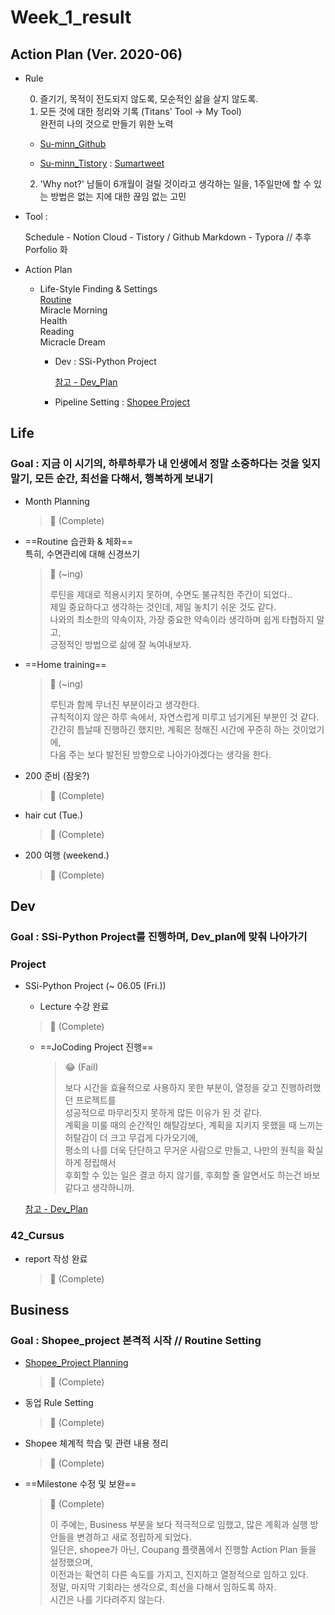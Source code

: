 

# Week_1_result



## Action Plan (Ver. 2020-06)



- Rule

  0) 즐기기, 목적이 전도되지 않도록, 모순적인 삶을 살지 않도록.  
  1) 모든 것에 대한 정리와 기록 (Titans' Tool -> My Tool)  
  완전히 나의 것으로 만들기 위한 노력

  - [Su-minn_Github](https://github.com/Su-minn)

  - [Su-minn_Tistory](https://sumartweet.tistory.com/) : [Sumartweet](https://sumartweet.tistory.com/)

  2) 'Why not?'
  남들이 6개월이 걸릴 것이라고 생각하는 일을, 1주일만에 할 수 있는 방법은 없는 지에 대한 끊임 없는 고민



- Tool : 

  Schedule - Notion
  Cloud - Tistory / Github
  Markdown - Typora
  // 추후 Porfolio 화

  

- Action Plan

  - Life-Style Finding & Settings  
    [Routine](/Users/sjeon/Desktop/For_min/Plan/Routine.md)  
    	Miracle Morning  
    	Health  
    	Reading  
    	Micracle Dream    

    - Dev
      : SSi-Python Project

      [참고 - Dev_Plan](/Users/sjeon/Desktop/For_min/Dev_Place/Dev_plan.md)

      

    - Pipeline Setting
      : [Shopee Project](/Users/sjeon/Desktop/Online_Business/Shopee/Doc/Shopee_Business_Management.md)





## Life



### Goal : 지금 이 시기의, 하루하루가 내 인생에서 정말 소중하다는 것을 잊지말기, 모든 순간, 최선을 다해서, 행복하게 보내기



- Month Planning

  > 🐥 (Complete) 

- ==Routine 습관화 & 체화==  
  특히, 수면관리에 대해 신경쓰기
  
  > 🐣 (~ing)
  >
  > 루틴을 제대로 적용시키지 못하며, 수면도 불규칙한 주간이 되었다..  
  > 제일 중요하다고 생각하는 것인데, 제일 놓치기 쉬운 것도 같다.  
  > 나와의 최소한의 약속이자, 가장 중요한 약속이라 생각하며 쉽게 타협하지 말고,   
  > 긍정적인 방법으로 삶에 잘 녹여내보자.
  
- ==Home training==

  > 🐣 (~ing)
  >
  > 루틴과 함께 무너진 부분이라고 생각한다.  
  > 규칙적이지 않은 하루 속에서, 자연스럽게 미루고 넘기게된 부분인 것 같다.  
  > 간간히 틈날때 진행하긴 했지만, 계획은 정해진 시간에 꾸준히 하는 것이었기에,  
  > 다음 주는 보다 발전된 방향으로 나아가야겠다는 생각을 한다.

- 200 준비 (잠옷?)

  > 🐥 (Complete) 

- hair cut (Tue.)

  > 🐥 (Complete) 

- 200 여행 (weekend.)

  > 🐥 (Complete) 
  
  

## Dev



### Goal : SSi-Python Project를 진행하며, Dev_plan에 맞춰 나아가기



### Project

- SSi-Python Project (~ 06.05 (Fri.))

  - Lecture 수강 완료
  
  > 🐥 (Complete) 
  - ==JoCoding Project 진행==
  
    > 😂 (Fail)  
    >
    > 보다 시간을 효율적으로 사용하지 못한 부분이, 열정을 갖고 진행하려했던 프로젝트를  
    > 성공적으로 마무리짓지 못하게 많든 이유가 된 것 같다.  
    > 계획을 미룰 때의 순간적인 해탈감보다, 계획을 지키지 못했을 때 느끼는 허탈감이 더 크고 무겁게 다가오기에,  
    > 평소의 나를 더욱 단단하고 무거운 사람으로 만들고, 나만의 원칙을 확실하게 정립해서  
    > 후회할 수 있는 일은 결코 하지 않기를, 후회할 줄 알면서도 하는건 바보같다고 생각하니까. 
  
  [참고 - Dev_Plan](/Users/sjeon/Desktop/For_min/Dev_Place/Dev_plan.md)

### 42_Cursus

- report 작성 완료

  > 🐥 (Complete) 



## Business



### Goal : Shopee_project 본격적 시작 // Routine Setting



- [Shopee_Project Planning](/Users/sjeon/Desktop/Online_Business/Shopee/Shopee_Study/Shopee_Business_Management.md)

  > 🐥 (Complete) 
- 동업 Rule Setting

  > 🐥 (Complete) 
- Shopee 체계적 학습 및 관련 내용 정리

  > 🐥 (Complete) 
- ==Milestone 수정 및 보완==

  > 🐥 (Complete)   
  >
  > 이 주에는, Business 부분을 보다 적극적으로 임했고, 많은 계획과 실행 방안들을 변경하고 새로 정립하게 되었다.  
  > 일단은, shopee가 아닌, Coupang 플랫폼에서 진행할 Action Plan 들을 설정했으며,  
  > 이전과는 확연히 다른 속도를 가지고, 진지하고 열정적으로 임하고 있다.  
  > 정말, 마지막 기회라는 생각으로, 최선을 다해서 임하도록 하자.  
  > 시간은 나를 기다려주지 않는다.

